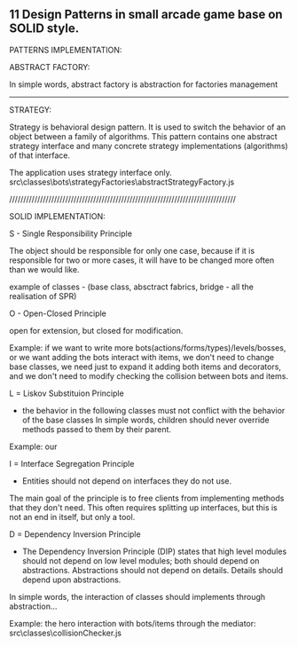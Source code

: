 ## 11 Design Patterns in small arcade game base on SOLID style.

PATTERNS IMPLEMENTATION:

ABSTRACT FACTORY:

In simple words, abstract factory is abstraction for factories management

---

STRATEGY:

Strategy is behavioral design pattern.
It is used to switch the behavior of an object between a family of algorithms.
This pattern contains one abstract strategy interface and many concrete strategy implementations (algorithms) of that interface.

The application uses strategy interface only.
src\classes\bots\strategyFactories\abstractStrategyFactory.js

/////////////////////////////////////////////////////////////////////////////////

SOLID IMPLEMENTATION:

S - Single Responsibility Principle

The object should be responsible for only one case, because if it is responsible for two or more cases, it will have to be changed more often than we would like.

example of classes - (base class, absctract fabrics, bridge - all the realisation of SPR)

O - Open-Closed Principle

open for extension, but closed for modification.

Example:
if we want to write more bots(actions/forms/types)/levels/bosses, or we want adding the bots interact with items,
we don't need to change base classes, we need just to expand it adding both items and decorators, and we don't need to modify checking the collision between bots and items.

L = Liskov Substituion Principle

-   the behavior in the following classes must not conflict with the behavior of the base classes
    In simple words, children should never override methods passed to them by their parent.

Example:
our

I = Interface Segregation Principle

-   Entities should not depend on interfaces they do not use.

The main goal of the principle is to free clients from implementing methods that they don't need. This often requires splitting up interfaces, but this is not an end in itself, but only a tool.

D = Dependency Inversion Principle

-   The Dependency Inversion Principle (DIP) states that high level modules should not depend on low level modules; both should depend on abstractions. Abstractions should not depend on details. Details should depend upon abstractions.

In simple words, the interaction of classes should implements through abstraction...

Example: the hero interaction with bots/items through the mediator:
src\classes\collisionChecker.js
